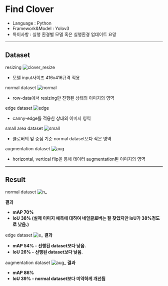 # Find Clover
- Language : Python
- Framework&Model : Yolov3
- 특이사항 : 실행 환경별 모델 혹은 실행환경 업데이트 요망
---
## Dataset
resizing
![clover_resize](https://github.com/125bn3cowpFDC/Clover/assets/170291905/cd2b9c36-6dce-4fd0-a294-7328d69eeca9)

- 모델 input사이즈 416x416규격 적용

normal dataset
![normal](https://github.com/125bn3cowpFDC/Clover/assets/170291905/a59ea8f0-379d-4e13-80cd-90141517d820)


- row-data에서 resizing만 진행된 상태의 이미지의 영역

edge dataset
![edge](https://github.com/125bn3cowpFDC/Clover/assets/170291905/b48c2626-2bf7-4e43-9bb3-37b7e9029542)
- canny-edge를 적용한 상태의 이미지 영역

small area dataset
![small](https://github.com/125bn3cowpFDC/Clover/assets/170291905/d0d2474e-3e04-4d87-89f5-7d1944d4983d)

- 클로버의 잎 중심 기준 normal dataset보다 작은 영역

augmentation dataset
![aug](https://github.com/125bn3cowpFDC/Clover/assets/170291905/66a4f002-cdc9-47e1-858d-4e968b2d79f8)
- horizontal, vertical flip을 통해 데이터 augmentation된 이미지의 영역
---
## Result
normal dataset
![n_](https://github.com/125bn3cowpFDC/Clover/assets/170291905/7e5b56bd-b3ff-45d4-ac8d-fc5abbd6229b)


**결과**

- **mAP 70%**
- **IoU 38% (실제 이미지 예측에 대하여 네잎클로버는 잘 찾았지만 IoU가 38%정도로 낮음.)**

edge dataset
![e_](https://github.com/125bn3cowpFDC/Clover/assets/170291905/26304f98-2e31-4a7b-a3a3-f95caf75f5a2)
**결과**

- **mAP 54% - 선행된 dataset보다 낮음.**
- **IoU 26% - 선행된 dataset보다 낮음.**

augmentation dataset
![aug_](https://github.com/125bn3cowpFDC/Clover/assets/170291905/e995483d-d6d0-4368-b0d7-b1928f6b6121)
**결과**

- **mAP 86%**
- **IoU 39% - normal dataset보다 미약하게 개선됨**
